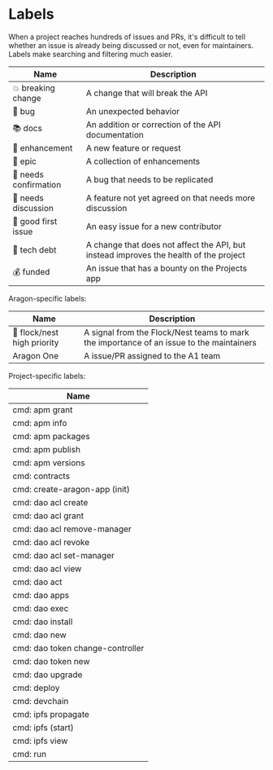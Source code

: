 # Labels

When a project reaches hundreds of issues and PRs, it's difficult to tell whether an issue is
already being discussed or not, even for maintainers. Labels make searching and filtering much
easier.

| Name                  | Description                                                                           |
| --------------------- | ------------------------------------------------------------------------------------- |
| 💥 breaking change    | A change that will break the API                                                      |
| 🐛 bug                | An unexpected behavior                                                                |
| 📚 docs               | An addition or correction of the API documentation                                    |
| 🚀 enhancement        | A new feature or request                                                              |
| 🔮 epic               | A collection of enhancements                                                          |
| 🔬 needs confirmation | A bug that needs to be replicated                                                     |
| 💬 needs discussion   | A feature not yet agreed on that needs more discussion                                |
| 🙏 good first issue   | An easy issue for a new contributor                                                   |
| 🚧 tech debt          | A change that does not affect the API, but instead improves the health of the project |
| 💰 funded             | An issue that has a bounty on the Projects app

Aragon-specific labels:

| Name                        | Description                                                                              |
| --------------------------- | ---------------------------------------------------------------------------------------- |
| 🦅 flock/nest high priority | A signal from the Flock/Nest teams to mark the importance of an issue to the maintainers |
| Aragon One                  | A issue/PR assigned to the A1 team                                                       |

Project-specific labels:

| Name                             |
| -------------------------------- |
| cmd: apm grant                   |
| cmd: apm info                    |
| cmd: apm packages                |
| cmd: apm publish                 |
| cmd: apm versions                |
| cmd: contracts                   |
| cmd: create-aragon-app (init)    |
| cmd: dao acl create              |
| cmd: dao acl grant               |
| cmd: dao acl remove-manager      |
| cmd: dao acl revoke              |
| cmd: dao acl set-manager         |
| cmd: dao acl view                |
| cmd: dao act                     |
| cmd: dao apps                    |
| cmd: dao exec                    |
| cmd: dao install                 |
| cmd: dao new                     |
| cmd: dao token change-controller |
| cmd: dao token new               |
| cmd: dao upgrade                 |
| cmd: deploy                      |
| cmd: devchain                    |
| cmd: ipfs propagate              |
| cmd: ipfs (start)                |
| cmd: ipfs view                   |
| cmd: run                         |
